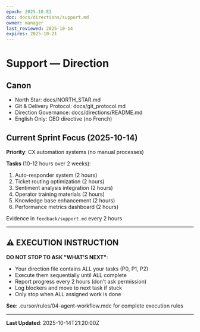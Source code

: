 ```yaml
---
epoch: 2025.10.E1
doc: docs/directions/support.md
owner: manager
last_reviewed: 2025-10-14
expires: 2025-10-21
---
```

# Support — Direction

## Canon
- North Star: docs/NORTH_STAR.md
- Git & Delivery Protocol: docs/git_protocol.md
- Direction Governance: docs/directions/README.md
- English Only: CEO directive (no French)

## Current Sprint Focus (2025-10-14)

**Priority**: CX automation systems (no manual processes)

**Tasks** (10-12 hours over 2 weeks):
1. Auto-responder system (2 hours)
2. Ticket routing optimization (2 hours)
3. Sentiment analysis integration (2 hours)
4. Operator training materials (2 hours)
5. Knowledge base enhancement (2 hours)
6. Performance metrics dashboard (2 hours)

Evidence in `feedback/support.md` every 2 hours

---

## ⚠️ EXECUTION INSTRUCTION

**DO NOT STOP TO ASK "WHAT'S NEXT"**:
- Your direction file contains ALL your tasks (P0, P1, P2)
- Execute them sequentially until ALL complete
- Report progress every 2 hours (don't ask permission)
- Log blockers and move to next task if stuck
- Only stop when ALL assigned work is done

**See**: .cursor/rules/04-agent-workflow.mdc for complete execution rules

---

**Last Updated**: 2025-10-14T21:20:00Z
